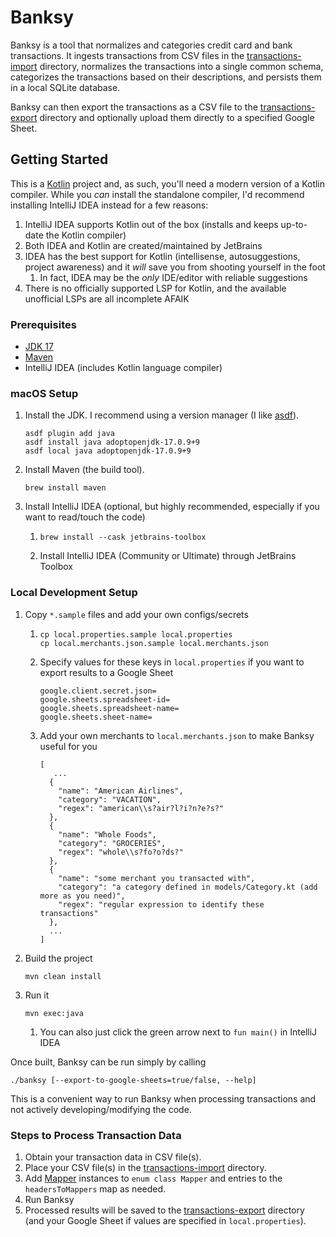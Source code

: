 # Banksy
Banksy is a tool that normalizes and categories credit card and bank transactions. 
It ingests transactions from CSV files in the [transactions-import](transactions-import) directory,
normalizes the transactions into a single common schema, categorizes the transactions based on their descriptions,
and persists them in a local SQLite database.

Banksy can then export the transactions as a CSV file to the [transactions-export](transactions-export) directory and optionally
upload them directly to a specified Google Sheet.

## Getting Started
This is a [Kotlin](https://kotlinlang.org/docs/home.html) project and, as such, you'll need a modern version of a Kotlin compiler.
While you _can_ install the standalone compiler, I'd recommend installing IntelliJ IDEA instead for a few reasons:
1. IntelliJ IDEA supports Kotlin out of the box (installs and keeps up-to-date the Kotlin compiler)
2. Both IDEA and Kotlin are created/maintained by JetBrains
3. IDEA has the best support for Kotlin (intellisense, autosuggestions, project awareness) and it _will_ save you from shooting yourself in the foot
   1. In fact, IDEA may be the _only_ IDE/editor with reliable suggestions
4. There is no officially supported LSP for Kotlin, and the available unofficial LSPs are all incomplete AFAIK

### Prerequisites
* [JDK 17](https://adoptium.net/temurin/archive/?version=17)
* [Maven](https://maven.apache.org/)
* IntelliJ IDEA (includes Kotlin language compiler)

### macOS Setup
1. Install the JDK. I recommend using a version manager (I like [asdf](https://asdf-vm.com/)).
   ```shell
   asdf plugin add java
   asdf install java adoptopenjdk-17.0.9+9
   asdf local java adoptopenjdk-17.0.9+9
   ```

2. Install Maven (the build tool).
   ```shell
   brew install maven
   ```

3. Install IntelliJ IDEA (optional, but highly recommended, especially if you want to read/touch the code)
    1. ```shell
       brew install --cask jetbrains-toolbox
       ```
    2. Install IntelliJ IDEA (Community or Ultimate) through JetBrains Toolbox

### Local Development Setup
1. Copy `*.sample` files and add your own configs/secrets
    1. ```shell
       cp local.properties.sample local.properties
       cp local.merchants.json.sample local.merchants.json
       ```
    2. Specify values for these keys in `local.properties` if you want to export results to a Google Sheet
       ```shell
       google.client.secret.json=
       google.sheets.spreadsheet-id=
       google.sheets.spreadsheet-name=
       google.sheets.sheet-name=
       ```
    3. Add your own merchants to `local.merchants.json` to make Banksy useful for you
       ```shell
       [
          ...
         {
           "name": "American Airlines",
           "category": "VACATION",
           "regex": "american\\s?air?l?i?n?e?s?"
         },
         {
           "name": "Whole Foods",
           "category": "GROCERIES",
           "regex": "whole\\s?fo?o?ds?"
         },
         {
           "name": "some merchant you transacted with",
           "category": "a category defined in models/Category.kt (add more as you need)",
           "regex": "regular expression to identify these transactions"
         },
         ...
       ]
       ```
   
2. Build the project
   ```shell
   mvn clean install
   ```

3. Run it
   ```shell
   mvn exec:java
   ```
   1. You can also just click the green arrow next to `fun main()` in IntelliJ IDEA

Once built, Banksy can be run simply by calling
```
./banksy [--export-to-google-sheets=true/false, --help]
```
This is a convenient way to run Banksy when processing transactions and not actively developing/modifying the code.

### Steps to Process Transaction Data
1. Obtain your transaction data in CSV file(s).
2. Place your CSV file(s) in the [transactions-import](transactions-import) directory.
3. Add [Mapper](src/main/kotlin/org/jameshpark/banksy/transformer/Mapper.kt) instances to `enum class Mapper` and entries to the `headersToMappers` map as needed.
4. Run Banksy
5. Processed results will be saved to the [transactions-export](transactions-export) directory (and your Google Sheet if values are specified in `local.properties`).